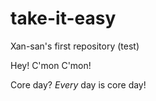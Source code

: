 # take-it-easy
Xan-san's first repository (test)

Hey! C'mon C'mon!

Core day? *Every* day is core day!
